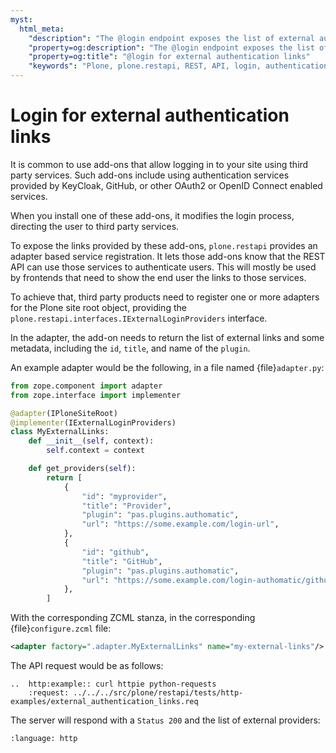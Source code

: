 ```yaml
---
myst:
  html_meta:
    "description": "The @login endpoint exposes the list of external authentication services that may be used in the Plone site."
    "property=og:description": "The @login endpoint exposes the list of external authentication services that may be used in the Plone site."
    "property=og:title": "@login for external authentication links"
    "keywords": "Plone, plone.restapi, REST, API, login, authentication, external services"
---
```


# Login for external authentication links

It is common to use add-ons that allow logging in to your site using third party services.
Such add-ons include using authentication services provided by KeyCloak, GitHub, or other OAuth2 or OpenID Connect enabled services.

When you install one of these add-ons, it modifies the login process, directing the user to third party services.

To expose the links provided by these add-ons, `plone.restapi` provides an adapter based service registration.
It lets those add-ons know that the REST API can use those services to authenticate users.
This will mostly be used by frontends that need to show the end user the links to those services.

To achieve that, third party products need to register one or more adapters for the Plone site root object, providing the `plone.restapi.interfaces.IExternalLoginProviders` interface.

In the adapter, the add-on needs to return the list of external links and some metadata, including the `id`, `title`, and name of the `plugin`.

An example adapter would be the following, in a file named {file}`adapter.py`:

```python
from zope.component import adapter
from zope.interface import implementer

@adapter(IPloneSiteRoot)
@implementer(IExternalLoginProviders)
class MyExternalLinks:
    def __init__(self, context):
        self.context = context

    def get_providers(self):
        return [
            {
                "id": "myprovider",
                "title": "Provider",
                "plugin": "pas.plugins.authomatic",
                "url": "https://some.example.com/login-url",
            },
            {
                "id": "github",
                "title": "GitHub",
                "plugin": "pas.plugins.authomatic",
                "url": "https://some.example.com/login-authomatic/github",
            },
        ]
```

With the corresponding ZCML stanza, in the corresponding {file}`configure.zcml` file:

```xml
<adapter factory=".adapter.MyExternalLinks" name="my-external-links"/>
```

The API request would be as follows:

```{eval-rst}
..  http:example:: curl httpie python-requests
    :request: ../../../src/plone/restapi/tests/http-examples/external_authentication_links.req
```

The server will respond with a `Status 200` and the list of external providers:

```{literalinclude} ../../../src/plone/restapi/tests/http-examples/external_authentication_links.resp
:language: http
```
